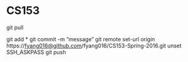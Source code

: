 # CS153
git pull

git add *
git commit -m “message”
git remote set-url origin https://fyang016@github.com/fyang016/CS153-Spring-2016.git
unset SSH_ASKPASS
git push
